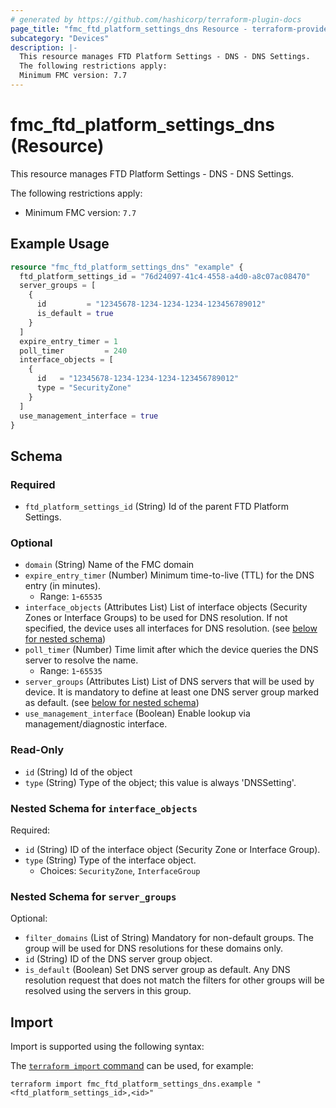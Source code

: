 ```yaml
---
# generated by https://github.com/hashicorp/terraform-plugin-docs
page_title: "fmc_ftd_platform_settings_dns Resource - terraform-provider-fmc"
subcategory: "Devices"
description: |-
  This resource manages FTD Platform Settings - DNS - DNS Settings.
  The following restrictions apply:
  Minimum FMC version: 7.7
---
```


# fmc_ftd_platform_settings_dns (Resource)

This resource manages FTD Platform Settings - DNS - DNS Settings.

The following restrictions apply:
  - Minimum FMC version: `7.7`

## Example Usage

```terraform
resource "fmc_ftd_platform_settings_dns" "example" {
  ftd_platform_settings_id = "76d24097-41c4-4558-a4d0-a8c07ac08470"
  server_groups = [
    {
      id         = "12345678-1234-1234-1234-123456789012"
      is_default = true
    }
  ]
  expire_entry_timer = 1
  poll_timer         = 240
  interface_objects = [
    {
      id   = "12345678-1234-1234-1234-123456789012"
      type = "SecurityZone"
    }
  ]
  use_management_interface = true
}
```

<!-- schema generated by tfplugindocs -->
## Schema

### Required

- `ftd_platform_settings_id` (String) Id of the parent FTD Platform Settings.

### Optional

- `domain` (String) Name of the FMC domain
- `expire_entry_timer` (Number) Minimum time-to-live (TTL) for the DNS entry (in minutes).
  - Range: `1`-`65535`
- `interface_objects` (Attributes List) List of interface objects (Security Zones or Interface Groups) to be used for DNS resolution. If not specified, the device uses all interfaces for DNS resolution. (see [below for nested schema](#nestedatt--interface_objects))
- `poll_timer` (Number) Time limit after which the device queries the DNS server to resolve the name.
  - Range: `1`-`65535`
- `server_groups` (Attributes List) List of DNS servers that will be used by device. It is mandatory to define at least one DNS server group marked as default. (see [below for nested schema](#nestedatt--server_groups))
- `use_management_interface` (Boolean) Enable lookup via management/diagnostic interface.

### Read-Only

- `id` (String) Id of the object
- `type` (String) Type of the object; this value is always 'DNSSetting'.

<a id="nestedatt--interface_objects"></a>
### Nested Schema for `interface_objects`

Required:

- `id` (String) ID of the interface object (Security Zone or Interface Group).
- `type` (String) Type of the interface object.
  - Choices: `SecurityZone`, `InterfaceGroup`


<a id="nestedatt--server_groups"></a>
### Nested Schema for `server_groups`

Optional:

- `filter_domains` (List of String) Mandatory for non-default groups. The group will be used for DNS resolutions for these domains only.
- `id` (String) ID of the DNS server group object.
- `is_default` (Boolean) Set DNS server group as default. Any DNS resolution request that does not match the filters for other groups will be resolved using the servers in this group.

## Import

Import is supported using the following syntax:

The [`terraform import` command](https://developer.hashicorp.com/terraform/cli/commands/import) can be used, for example:

```shell
terraform import fmc_ftd_platform_settings_dns.example "<ftd_platform_settings_id>,<id>"
```

